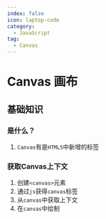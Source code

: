 ```yaml
---
index: false
icon: laptop-code
category:
  - JavaScript
tag:
  - Canvas
---
```


# Canvas 画布

## 基础知识

### 是什么？

1. `Canvas`有是`HTML5`中新增的标签

### 获取Canvas上下文

1. 创建`<canvas>`元素
2. 通过`js`获得`canvas`标签
3. 从`canvas`中获取上下文
4. 在`canvas`中绘制
